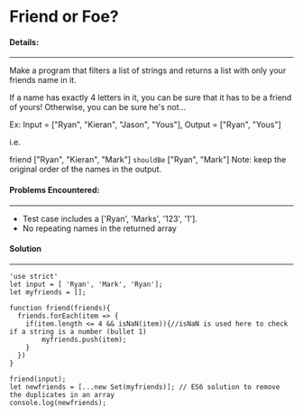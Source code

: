 # Friend or Foe?
#### **Details:**
- - - -
Make a program that filters a list of strings and returns a list with only your friends name in it.

If a name has exactly 4 letters in it, you can be sure that it has to be a friend of yours! Otherwise, you can be sure he's not...

Ex: Input = ["Ryan", "Kieran", "Jason", "Yous"], Output = ["Ryan", "Yous"]

i.e.

friend ["Ryan", "Kieran", "Mark"] `shouldBe` ["Ryan", "Mark"]
Note: keep the original order of the names in the output.

#### **Problems Encountered:**
- - - -
* Test case includes a ['Ryan', 'Marks', '123', '1'].
* No repeating names in the returned array

#### **Solution**
- - - -
```
'use strict'
let input = [ 'Ryan', 'Mark', 'Ryan'];
let myfriends = [];

function friend(friends){
  friends.forEach(item => {
    if(item.length <= 4 && isNaN(item)){//isNaN is used here to check if a string is a number (bullet 1)
        myfriends.push(item);
    }
  })
}

friend(input);
let newfriends = [...new Set(myfriends)]; // ES6 solution to remove the duplicates in an array
console.log(newfriends);
```